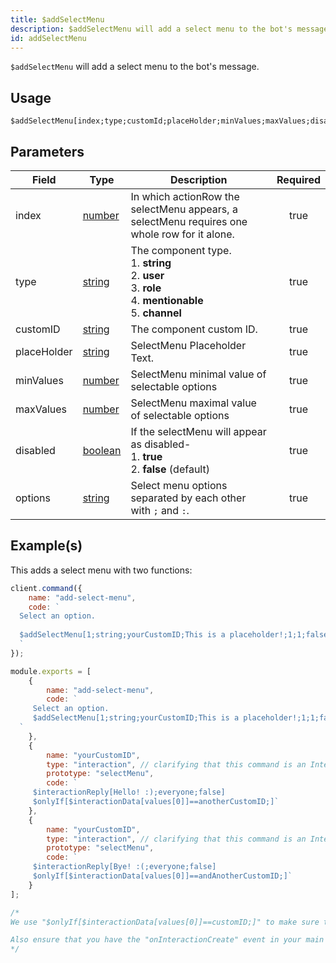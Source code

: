 ```yaml
---
title: $addSelectMenu
description: $addSelectMenu will add a select menu to the bot's message.
id: addSelectMenu
---
```


`$addSelectMenu` will add a select menu to the bot's message.

## Usage

```aoi
$addSelectMenu[index;type;customId;placeHolder;minValues;maxValues;disabled?;label:description:value:default?:emoji?;...]
```

## Parameters

| Field       | Type                                                                                                | Description                                                                                                                    | Required |
| ----------- | --------------------------------------------------------------------------------------------------- | ------------------------------------------------------------------------------------------------------------------------------ | :------: |
| index       | [number](https://developer.mozilla.org/en-US/docs/Web/JavaScript/Reference/Global_Objects/Number)   | In which actionRow the selectMenu appears, a selectMenu requires one whole row for it alone.                                   |   true   |
| type        | [string](https://developer.mozilla.org/en-US/docs/Web/JavaScript/Reference/Global_Objects/String)   | The component type. <br /> 1. **string** <br /> 2. **user** <br /> 3. **role** <br /> 4. **mentionable** <br /> 5. **channel** |   true   |
| customID    | [string](https://developer.mozilla.org/en-US/docs/Web/JavaScript/Reference/Global_Objects/String)   | The component custom ID.                                                                                                       |   true   |
| placeHolder | [string](https://developer.mozilla.org/en-US/docs/Web/JavaScript/Reference/Global_Objects/String)   | SelectMenu Placeholder Text.                                                                                                   |   true   |
| minValues   | [number](https://developer.mozilla.org/en-US/docs/Web/JavaScript/Reference/Global_Objects/Number)   | SelectMenu minimal value of selectable options                                                                                 |   true   |
| maxValues   | [number](https://developer.mozilla.org/en-US/docs/Web/JavaScript/Reference/Global_Objects/Number)   | SelectMenu maximal value of selectable options                                                                                 |   true   |
| disabled    | [boolean](https://developer.mozilla.org/en-US/docs/Web/JavaScript/Reference/Global_Objects/Boolean) | If the selectMenu will appear as disabled- <br /> 1. **true** <br /> 2. **false** (default)                                    |   true   |
| options     | [string](https://developer.mozilla.org/en-US/docs/Web/JavaScript/Reference/Global_Objects/String)   | Select menu options separated by each other with `;` and `:`.                                                                  |   true   |

## Example(s)

This adds a select menu with two functions:

```javascript
client.command({
    name: "add-select-menu",
    code: `
  Select an option.
  
  $addSelectMenu[1;string;yourCustomID;This is a placeholder!;1;1;false;A Option:Description of option A:anotherCustomID:false;B Option:Description of option B:andAnotherCustomID:true]
  `
});

module.exports = [
    {
        name: "add-select-menu",
        code: `
     Select an option.
     $addSelectMenu[1;string;yourCustomID;This is a placeholder!;1;1;false;A Option:Description of option A:anotherCustomID:false;B Option:Description of option B:andAnotherCustomID:true]
  `
    },
    {
        name: "yourCustomID",
        type: "interaction", // clarifying that this command is an Interaction
        prototype: "selectMenu",
        code: `
     $interactionReply[Hello! :);everyone;false]
     $onlyIf[$interactionData[values[0]]==anotherCustomID;]`
    },
    {
        name: "yourCustomID",
        type: "interaction", // clarifying that this command is an Interaction
        prototype: "selectMenu",
        code: `
     $interactionReply[Bye! :(;everyone;false]
     $onlyIf[$interactionData[values[0]]==andAnotherCustomID;]`
    }
];

/* 
We use "$onlyIf[$interactionData[values[0]]==customID;]" to make sure this only will be triggered for the according select menu option.

Also ensure that you have the "onInteractionCreate" event in your main file (index.js in most cases).
*/
```
